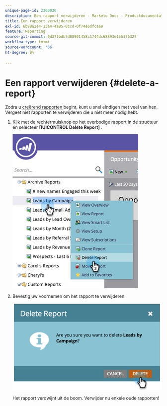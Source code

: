 ```yaml
---
unique-page-id: 2360030
description: Een rapport verwijderen - Marketo Docs - Productdocumentatie
title: Een rapport verwijderen
exl-id: 6b98a2e4-13a4-4a85-8ccd-0f74e6dfcaa9
feature: Reporting
source-git-commit: 0d37fbdb7d08901458c1744dc68893e155176327
workflow-type: tm+mt
source-wordcount: '66'
ht-degree: 0%

---
```


# Een rapport verwijderen {#delete-a-report}

Zodra u [ creërend rapporten ](/help/marketo/product-docs/reporting/basic-reporting/creating-reports/create-a-report-in-a-program.md) begint, kunt u snel eindigen met veel van hen. Vergeet niet rapporten te verwijderen die u niet meer nodig hebt.

1. Klik met de rechtermuisknop op het overbodige rapport in de structuur en selecteer **[!UICONTROL Delete Report]** .

   ![](assets/image2014-9-16-14-3a26-3a48.png)

1. Bevestig uw voornemen om het rapport te verwijderen.

   ![](assets/image2014-9-16-14-3a26-3a53.png)

   Het rapport verdwijnt uit de boom. Verwijder nu enkele oude rapporten!
